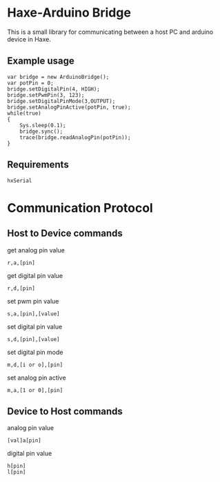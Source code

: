 Haxe-Arduino Bridge
===================

This is a small library for communicating between a host PC and arduino device
in Haxe.

Example usage
-------------

    var bridge = new ArduinoBridge();
    var potPin = 0;
    bridge.setDigitalPin(4, HIGH);
    bridge.setPwmPin(3, 123);
    bridge.setDigitalPinMode(3,OUTPUT);
    bridge.setAnalogPinActive(potPin, true);
    while(true)
    {
        Sys.sleep(0.1);
        bridge.sync();
        trace(bridge.readAnalogPin(potPin));
    }

Requirements
------------

`hxSerial`

Communication Protocol
======================

Host to Device commands
-----------------------
get analog pin value

    r,a,[pin]

get digital pin value

    r,d,[pin]

set pwm pin value

    s,a,[pin],[value]

set digital pin value

    s,d,[pin],[value]

set digital pin mode

    m,d,[i or o],[pin]

set analog pin active

    m,a,[1 or 0],[pin]

Device to Host commands
-----------------------
analog pin value

    [val]a[pin]

digital pin value

    h[pin]
    l[pin]

